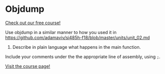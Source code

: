 # Objdump

[Check out our free course!](https://academy.hoppersroppers.org/mod/page/view.php?id=994)

Use objdump in a similar manner to how you used it in 
<https://github.com/adamaviv/si485h-f18/blob/master/units/unit_02.md> 


1. Describe in plain language what happens in the main function. 

Include your comments under the the appropriate line of assembly, using `;`.



[Visit the course page!](https://academy.hoppersroppers.org/mod/assign/view.php?id=994)
